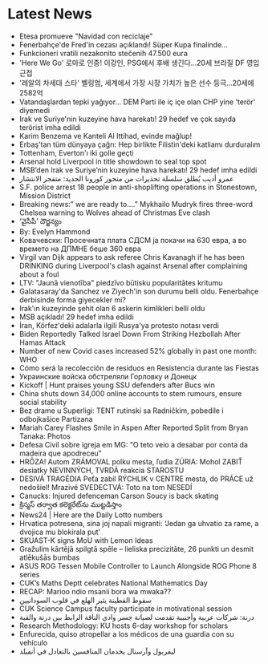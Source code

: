 # Latest News
-  Etesa promueve "Navidad con reciclaje"
-  Fenerbahçe'de Fred'in cezası açıklandı! Süper Kupa finalinde...
-  Funkcioneri vratili nezakonito stečenih 47.500 eura
-  'Here We Go' 로마로 인증! 이강인, PSG에서 후배 생긴다...20세 브라질 DF 영입 근접
-  '레알의 차세대 스타' 벨링엄, 세계에서 가장 시장 가치가 높은 선수 등극...20세에 2582억
-  Vatandaşlardan tepki yağıyor... DEM Parti ile iç içe olan CHP yine 'terör' diyemedi
-  Irak ve Suriye'nin kuzeyine hava harekatı! 29 hedef ve çok sayıda terörist imha edildi
-  Karim Benzema ve Kanteli Al Ittihad, evinde mağlup!
-  Erbaş'tan tüm dünyaya çağrı: Hep birlikte Filistin'deki katliamı durduralım
-  Tottenham, Everton'ı iki golle geçti
-  Arsenal hold Liverpool in title showdown to seal top spot
-  MSB’den Irak ve Suriye’nin kuzeyine hava harekatı! 29 hedef imha edildi
-  عمرو أديب يُطلق سلسلة تحذيرات من متحور كورونا الجديد: متفجر الانتشار
-  S.F. police arrest 18 people in anti-shoplifting operations in Stonestown, Mission District
-  Breaking news:” we are ready to….” Mykhailo Mudryk fires three-word Chelsea warning to Wolves ahead of Christmas Eve clash
-  ‘వైసీపీ’ దౌర్జన్యం
-  By: Evelyn Hammond
-  Ковачевски: Просечната плата СДСМ ја покачи на 630 евра, а во времето на ДПМНЕ беше 360 евра
-  Virgil van Dijk appears to ask referee Chris Kavanagh if he has been DRINKING during Liverpool's clash against Arsenal after complaining about a foul
-  LTV: "Jaunā vienotība" piedzīvo būtisku popularitātes kritumu
-  Galatasaray'da Sanchez ve Ziyech'in son durumu belli oldu. Fenerbahçe derbisinde forma giyecekler mi?
-  Irak'ın kuzeyinde şehit olan 6 askerin kimlikleri belli oldu
-  MSB açıkladı! 29 hedef imha edildi
-  İran, Körfez'deki adalarla ilgili Rusya'ya protesto notası verdi
-  Biden Reportedly Talked Israel Down From Striking Hezbollah After Hamas Attack
-  Number of new Covid cases increased 52% globally in past one month: WHO
-  Cómo será la recolección de residuos en Resistencia durante las Fiestas
-  Украинские войска обстреляли Горловку и Донецк
-  Kickoff | Hunt praises young SSU defenders after Bucs win
-  China shuts down 34,000 online accounts to stem rumours, ensure social stability
-  Bez drame u Superligi: TENT rutinski sa Radničkim, pobedile i odbojkašice Partizana
-  Mariah Carey Flashes Smile in Aspen After Reported Split from Bryan Tanaka: Photos
-  Defesa Civil sobre igreja em MG: "O teto veio a desabar por conta da madeira que apodreceu"
-  HRÔZA! Autom ZRÁMOVAL polku mesta, ľudia ZÚRIA: Mohol ZABIŤ desiatky NEVINNÝCH, TVRDÁ reakcia STAROSTU
-  DESIVÁ TRAGÉDIA Peťa zabil RÝCHLIK v CENTRE mesta, do PRÁCE už nedošiel! Mrazivé SVEDECTVÁ: Toto na tom NESEDÍ
-  Canucks: Injured defenceman Carson Soucy is back skating
-  క్రిస్మస్‌ తర్వాత కలెక్టరేట్‌ను ముట్టడిస్తాం
-  News24 | Here are the Daily Lotto numbers
-  Hrvatica potresena, sina joj napali migranti: ‘Jedan ga uhvatio za rame, a dvojica mu blokirala put’
-  SKUAST-K signs MoU with Lemon Ideas
-  Gražulim kārtējā spilgtā spēle – lieliska precizitāte, 26 punkti un desmit atlēkušās bumbas
-  ASUS ROG Tessen Mobile Controller to Launch Alongside ROG Phone 8 series
-  CUK’s Maths Deptt celebrates National Mathematics Day
-  RECAP: Marioo ndio msanii bora wa mwaka??
-  سقوط القطينة يثير الهلع في قلوب السودانيين
-  CUK Science Campus faculty participate in motivational session
-  درنة: شركات عربية وأجنبية تقدمت لصيانة جسر وادي الناقة الرابط بين درنة والقبة
-  Research Methodology: KU hosts 6-day workshop for scholars
-  Enfurecida, quiso atropellar a los médicos de una guardia con su vehículo
-  ليفربول وآرسنال يخدمان المنافسين بالتعادل في أنفيلد

